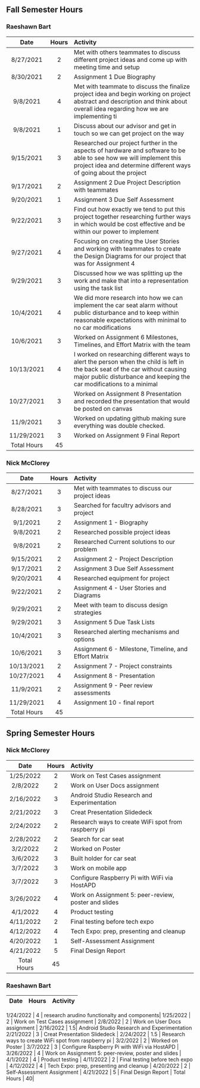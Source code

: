 ## Fall Semester Hours

### Raeshawn Bart
Date | Hours | Activity |
| :---: |  :---: | :--- |
8/27/2021 | 2 | Met with others teammates to discuss different project ideas and come up with meeting time and setup |
8/30/2021 |  2  | Assignment 1 Due Biography |
9/8/2021 | 4 | Met with teammate to discuss the finalize project idea and begin working on project abstract and description and think about overall idea regarding how we are implementing ti |
9/8/2021 | 1 |Discuss about our advisor and get in touch so we can get project on the way |
9/15/2021 | 3 | Researched our project further in the aspects of hardware and software to be able to see how we will implement this project idea and determine different ways of going about the project|
9/17/2021 | 2 | Assignment 2 Due Project Description with teammates |
9/20/2021 | 1 | Assignment 3 Due Self Assessment |
9/22/2021 | 3 | Find out how exactly we tend to put this project together researching further ways in which would be cost effective and be within our power to implement 
9/27/2021 | 4 | Focusing  on creating the User Stories and working with teammates to create the Design Diagrams for our project that was for Assignment 4 |
9/29/2021 | 3 | Discussed how we was splitting up the work and make that into a representation using the task list |
10/4/2021 | 4 | We did more research into how we can implement the car seat alarm without public disturbance and to keep within reasonable expectations with minimal to no car modifications  |
10/6/2021 | 3 | Worked on Assignment 6 Milestones, Timelines, and Effort Matrix with the team |
10/13/2021 | 4| I worked on researching different ways to alert the person when the child is left in the back seat of the car without causing major public disturbance and keeping the car modifications to a minimal  |
10/27/2021 | 3 | Worked on Assignment 8 Presentation and recorded the presentation  that would be posted on canvas|
11/9/2021 | 3 | Worked on updating github making sure everything was double checked.|
11/29/2021 | 3 | Worked on Assignment 9 Final Report |
Total Hours | 45 | 

### Nick McClorey
Date | Hours | Activity |
| :---: |  :---: | :--- |
8/27/2021 | 3 | Met with teammates to discuss our project ideas |
8/28/2021 | 3 | Searched for facultry advisors and project |
9/1/2021 | 2 | Assignment 1 - Biography |
9/8/2021 | 2 | Researched possible project ideas|
9/8/2021 | 2 | Researched Current solutions to our problem |
9/15/2021 | 2 | Assignment 2 - Project Description |
9/17/2021 | 2 | Assignment 3 Due Self Assessment |
9/20/2021 | 4 | Researched equipment for project|
9/22/2021 | 2 | Assignment 4 - User Stories and Diagrams|
9/29/2021 | 2 | Meet with team to discuss design strategies |
9/29/2021 | 3 | Assignment 5 Due Task Lists |
10/4/2021 | 3 | Researched alerting mechanisms and options|
10/6/2021 | 3 | Assignment 6 - Milestone, Timeline, and Effort Matrix |
10/13/2021 | 2 | Assignment 7 - Project constraints |
10/27/2021 | 4 | Assignment 8 - Presentation
11/9/2021 | 2 | Assignment 9 - Peer review assessments
11/29/2021 | 4 | Assignment 10 - final report |
Total Hours | 45 |

## Spring Semester Hours

### Nick McClorey
Date | Hours | Activity |
| :---: |  :---: | :--- |
1/25/2022 | 2 | Work on Test Cases assignment |
2/8/2022 | 2 | Work on User Docs assignment |
2/16/2022 | 3 | Android Studio Research and Experimentation
2/21/2022 | 3 | Creat Presentation Slidedeck |
2/24/2022 | 2 | Research ways to create WiFi spot from raspberry pi |
2/28/2022 | 2 | Search for car seat |
3/2/2022 | 2 | Worked on Poster |
3/6/2022 | 3 | Built holder for car seat |
3/7/2022 | 3 | Work on mobile app |
3/7/2022 | 3 | Configure Raspberry Pi with WiFi via HostAPD |
3/26/2022 | 4 | Work on Assignment 5: peer-review, poster and slides |
4/1/2022 | 4 | Product testing |
4/11/2022 | 2 | Final testing before tech expo |
4/12/2022 | 4 | Tech Expo: prep, presenting and cleanup |
4/20/2022 | 1 | Self-Assessment Assignment |
4/21/2022 | 5 | Final Design Report |
Total Hours | 45 |

### Raeshawn Bart

Date | Hours | Activity |
| :---: |  :---: | :--- |

1/24/2022 | 4 | research arudino functionalty and components|
1/25/2022 | 2 | Work on Test Cases assignment |
2/8/2022 | 2 | Work on User Docs assignment |
2/16/2022 | 1.5| Android Studio Research and Experimentation
2/21/2022 | 3 | Creat Presentation Slidedeck |
2/24/2022 | 1.5 | Research ways to create WiFi spot from raspberry pi |
3/2/2022 | 2 | Worked on Poster |
3/7/2022 | 3 | Configure Raspberry Pi with WiFi via HostAPD |
3/26/2022 | 4 | Work on Assignment 5: peer-review, poster and slides |
4/1/2022 | 4 | Product testing |
4/11/2022 | 2 | Final testing before tech expo |
4/12/2022 | 4 | Tech Expo: prep, presenting and cleanup |
4/20/2022 | 2 | Self-Assessment Assignment |
4/21/2022 | 5 | Final Design Report |
Total Hours | 40|
